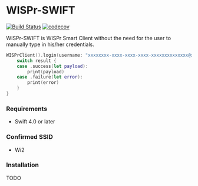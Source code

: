 WISPr-SWIFT
=======

[![Build Status](https://travis-ci.org/bagpack/WISPr-SWIFT.svg?branch=master)](https://travis-ci.org/bagpack/WISPr-SWIFT)
[![codecov](https://codecov.io/gh/bagpack/WISPr-SWIFT/branch/master/graph/badge.svg)](https://codecov.io/gh/bagpack/WISPr-SWIFT)

WISPr-SWIFT is WISPr Smart Client without the need for the user to manually type in his/her credentials.

```swift
WISPrClient().login(username: "xxxxxxxx-xxxx-xxxx-xxxx-xxxxxxxxxxxxxx@xxxxx@xxx", password: "xxxxxxxx-xxxx-xxxx-xxxx-xxxxxxxxxxx") { (result) in
    switch result {
    case .success(let payload):
        print(payload)
    case .failure(let error):
        print(error)
    }
}
```

### Requirements ###

* Swift 4.0 or later

### Confirmed SSID ###

* Wi2

### Installation ###

TODO

